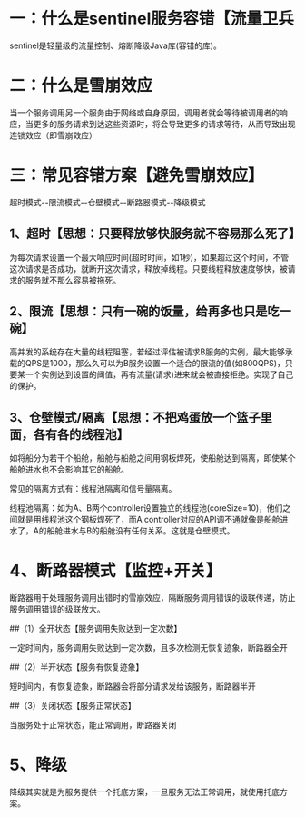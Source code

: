 # 一：什么是sentinel服务容错【流量卫兵

sentinel是轻量级的流量控制、熔断降级Java库(容错的库)。

 

# 二：什么是雪崩效应

当一个服务调用另一个服务由于网络或自身原因，调用者就会等待被调用者的响应，当更多的服务请求到达这些资源时，将会导致更多的请求等待，从而导致出现连锁效应（即雪崩效应）

 
# 三：常见容错方案【避免雪崩效应】

超时模式--限流模式--仓壁模式--断路器模式--降级模式

## 1、超时【思想：只要释放够快服务就不容易那么死了】

为每次请求设置一个最大响应时间(超时时间，如1秒)，如果超过这个时间，不管这次请求是否成功，就断开这次请求，释放掉线程。只要线程释放速度够快，被请求的服务就不那么容易被拖死。

## 2、限流【思想：只有一碗的饭量，给再多也只是吃一碗】

高并发的系统存在大量的线程阻塞，若经过评估被请求B服务的实例，最大能够承载的QPS是1000，那么久可以为B服务设置一个适合的限流的值(如800QPS)，只要某一个实例达到设置的阈值，再有流量(请求)进来就会被直接拒绝。实现了自己的保护。

## 3、仓壁模式/隔离【思想：不把鸡蛋放一个篮子里面，各有各的线程池】

如将船分为若干个船舱，船舱与船舱之间用钢板焊死，使船舱达到隔离，即使某个船舱进水也不会影响其它的船舱。

常见的隔离方式有：线程池隔离和信号量隔离。

线程池隔离：如为A、B两个controller设置独立的线程池(coreSize=10)，他们之间就是用线程池这个钢板焊死了，而A controller对应的API调不通就像是船舱进水了，A的船舱进水与B的船舱没有任何关系。这就是仓壁模式。

# 4、断路器模式【监控+开关】

断路器用于处理服务调用出错时的雪崩效应，隔断服务调用错误的级联传递，防止服务调用错误的级联放大。

##（1）全开状态【服务调用失败达到一定次数】

一定时间内，服务调用失败达到一定次数，且多次检测无恢复迹象，断路器全开

##（2）半开状态【服务有恢复迹象】

短时间内，有恢复迹象，断路器会将部分请求发给该服务，断路器半开

##（3）关闭状态【服务正常状态】

当服务处于正常状态，能正常调用，断路器关闭

# 5、降级 

降级其实就是为服务提供一个托底方案，一旦服务无法正常调用，就使用托底方案。
